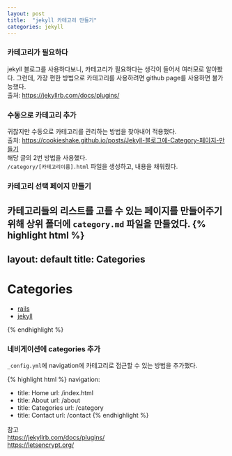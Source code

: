 ```yaml
---
layout: post
title:  "jekyll 카테고리 만들기"
categories: jekyll
---
```


### 카테고리가 필요하다
jekyll 블로그를 사용하다보니, 카테고리가 필요하다는 생각이 들어서 여러모로 알아봤다.
그런데, 가장 편한 방법으로 카테고리를 사용하려면 github page를 사용하면 불가능했다.<br>
출처: <https://jekyllrb.com/docs/plugins/><br>

### 수동으로 카테고리 추가
귀찮지만 수동으로 카테고리를 관리하는 방법을 찾아내어 적용했다.<br>
출처: <https://cookieshake.github.io/posts/Jekyll-블로그에-Category-페이지-만들기><br>
해당 글의 2번 방법을 사용했다.<br>
`/category/[카테고리이름].html` 파일을 생성하고, 내용을 채워줬다.<br>

### 카테고리 선택 페이지 만들기
카테고리들의 리스트를 고를 수 있는 페이지를 만들어주기 위해 상위 폴더에 `category.md` 파일을 만들었다.
{% highlight html %}
---
layout: default
title: Categories
---

<div class="post">
	<h1 class="pageTitle">Categories</h1>
	<ul>
		<li><a href="./rails">rails</a></li>
		<li><a href="./jekyll">jekyll</a></li>
	</ul>
</div>
{% endhighlight %}

### 네비게이션에 categories 추가
`_config.yml`에 navigation에 카테고리로 접근할 수 있는 방법을 추가했다.

{% highlight html %}
navigation:
 - title: Home
   url: /index.html
 - title: About
   url: /about
 - title: Categories
   url: /category
 - title: Contact
   url: /contact
{% endhighlight %}

참고<br>
<https://jekyllrb.com/docs/plugins/><br>
<https://letsencrypt.org/>
